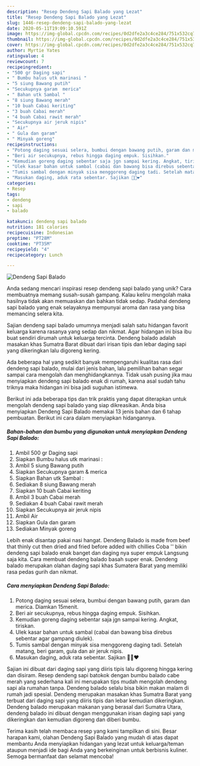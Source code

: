 ```yaml
---
description: "Resep Dendeng Sapi Balado yang Lezat"
title: "Resep Dendeng Sapi Balado yang Lezat"
slug: 1446-resep-dendeng-sapi-balado-yang-lezat
date: 2020-05-11T19:09:10.591Z
image: https://img-global.cpcdn.com/recipes/0d2dfe2a3c4ce284/751x532cq70/dendeng-sapi-balado-foto-resep-utama.jpg
thumbnail: https://img-global.cpcdn.com/recipes/0d2dfe2a3c4ce284/751x532cq70/dendeng-sapi-balado-foto-resep-utama.jpg
cover: https://img-global.cpcdn.com/recipes/0d2dfe2a3c4ce284/751x532cq70/dendeng-sapi-balado-foto-resep-utama.jpg
author: Myrtie Yates
ratingvalue: 4
reviewcount: 7
recipeingredient:
- "500 gr Daging sapi"
- " Bumbu halus utk marinasi "
- "5 siung Bawang putih"
- "Secukupnya garam  merica"
- " Bahan utk Sambal "
- "8 siung Bawang merah"
- "10 buah Cabai keriting"
- "3 buah Cabai merah"
- "4 buah Cabai rawit merah"
- "Secukupnya air jeruk nipis"
- " Air"
- " Gula dan garam"
- " Minyak goreng"
recipeinstructions:
- "Potong daging sesuai selera, bumbui dengan bawang putih, garam dan merica. Diamkan 15menit."
- "Beri air secukupnya, rebus hingga daging empuk. Sisihkan."
- "Kemudian goreng daging sebentar saja jgn sampai kering. Angkat, tiriskan."
- "Ulek kasar bahan untuk sambal (cabai dan bawang bisa direbus sebentar agar gampang diulek)."
- "Tumis sambal dengan minyak sisa menggoreng daging tadi. Setelah matang, beri garam, gula dan air jeruk nipis."
- "Masukan daging, aduk rata sebentar. Sajikan 🖤💜❤"
categories:
- Resep
tags:
- dendeng
- sapi
- balado

katakunci: dendeng sapi balado 
nutrition: 181 calories
recipecuisine: Indonesian
preptime: "PT28M"
cooktime: "PT35M"
recipeyield: "4"
recipecategory: Lunch

---
```



![Dendeng Sapi Balado](https://img-global.cpcdn.com/recipes/0d2dfe2a3c4ce284/751x532cq70/dendeng-sapi-balado-foto-resep-utama.jpg)

Anda sedang mencari inspirasi resep dendeng sapi balado yang unik? Cara membuatnya memang susah-susah gampang. Kalau keliru mengolah maka hasilnya tidak akan memuaskan dan bahkan tidak sedap. Padahal dendeng sapi balado yang enak selayaknya mempunyai aroma dan rasa yang bisa memancing selera kita.

Sajian dendeng sapi balado umumnya menjadi salah satu hidangan favorit keluarga karena rasanya yang sedap dan nikmat. Agar hidangan ini bisa ibu buat sendiri dirumah untuk keluarga tercinta. Dendeng balado adalah masakan khas Sumatra Barat dibuat dari irisan tipis dan lebar daging sapi yang dikeringkan lalu digoreng kering.

Ada beberapa hal yang sedikit banyak mempengaruhi kualitas rasa dari dendeng sapi balado, mulai dari jenis bahan, lalu pemilihan bahan segar sampai cara mengolah dan menghidangkannya. Tidak usah pusing jika mau menyiapkan dendeng sapi balado enak di rumah, karena asal sudah tahu triknya maka hidangan ini bisa jadi suguhan istimewa.


Berikut ini ada beberapa tips dan trik praktis yang dapat diterapkan untuk mengolah dendeng sapi balado yang siap dikreasikan. Anda bisa menyiapkan Dendeng Sapi Balado memakai 13 jenis bahan dan 6 tahap pembuatan. Berikut ini cara dalam menyiapkan hidangannya.

<!--inarticleads1-->

##### Bahan-bahan dan bumbu yang digunakan untuk menyiapkan Dendeng Sapi Balado:

1. Ambil 500 gr Daging sapi
1. Siapkan  Bumbu halus utk marinasi :
1. Ambil 5 siung Bawang putih
1. Siapkan Secukupnya garam &amp; merica
1. Siapkan  Bahan utk Sambal :
1. Sediakan 8 siung Bawang merah
1. Siapkan 10 buah Cabai keriting
1. Ambil 3 buah Cabai merah
1. Sediakan 4 buah Cabai rawit merah
1. Siapkan Secukupnya air jeruk nipis
1. Ambil  Air
1. Siapkan  Gula dan garam
1. Sediakan  Minyak goreng


Lebih enak disantap pakai nasi hangat. Dendeng Balado is made from beef that thinly cut then dried and fried before added with chillies Coba &#39;&#39; bikin dendeng sapi balado enak banget dan daging nya super empuk Langsung saja kita. Cara membuat dendeng balado basah super enak. Dendeng balado merupakan olahan daging sapi khas Sumatera Barat yang memiliki rasa pedas gurih dan nikmat. 

<!--inarticleads2-->

##### Cara menyiapkan Dendeng Sapi Balado:

1. Potong daging sesuai selera, bumbui dengan bawang putih, garam dan merica. Diamkan 15menit.
1. Beri air secukupnya, rebus hingga daging empuk. Sisihkan.
1. Kemudian goreng daging sebentar saja jgn sampai kering. Angkat, tiriskan.
1. Ulek kasar bahan untuk sambal (cabai dan bawang bisa direbus sebentar agar gampang diulek).
1. Tumis sambal dengan minyak sisa menggoreng daging tadi. Setelah matang, beri garam, gula dan air jeruk nipis.
1. Masukan daging, aduk rata sebentar. Sajikan 🖤💜❤


Sajian ini dibuat dari daging sapi yang diiris tipis lalu digoreng hingga kering dan disiram. Resep dendeng sapi batokok dengan bumbu balado cabe merah yang sederhana kali ini merupakan tips mudah mengolah dendeng sapi ala rumahan tanpa. Dendeng balado selalu bisa bikin makan malam di rumah jadi spesial. Dendeng merupakan masakan khas Sumatra Barat yang terbuat dari daging sapi yang diiris tipis dan lebar kemudian dikeringkan. Dendeng balado merupakan makanan yang berasal dari Sumatra Utara, dendeng balado ini dibuat dengan menggunakan irisan daging sapi yang dikeringkan dan kemudian digoreng dan diberi bumbu. 

Terima kasih telah membaca resep yang kami tampilkan di sini. Besar harapan kami, olahan Dendeng Sapi Balado yang mudah di atas dapat membantu Anda menyiapkan hidangan yang lezat untuk keluarga/teman ataupun menjadi ide bagi Anda yang berkeinginan untuk berbisnis kuliner. Semoga bermanfaat dan selamat mencoba!
